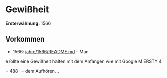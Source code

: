 # Gewißheit

**Ersterwähnung:** 1566

## Vorkommen
- 1566: [jahre/1566/README.md](../jahre/1566/README.md) – Man

e ſollte eine Gewißheit halten mit dem Anfangen wie mit
Google M ERSTY 4


= 488- =
dem Aufhören...
